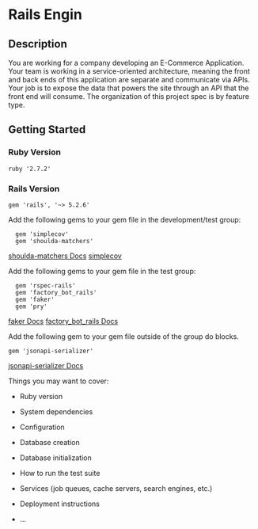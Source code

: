 # Rails Engin

## Description 

You are working for a company developing an E-Commerce Application. Your team is working in a service-oriented architecture, meaning the front and back ends of this application are separate and communicate via APIs. Your job is to expose the data that powers the site through an API that the front end will consume. The organization of this project spec is by feature type.

## Getting Started 

### Ruby Version 
``` 
ruby '2.7.2'
``` 

### Rails Version 
``` 
gem 'rails', '~> 5.2.6'
```

Add the following gems to your gem file in the development/test group:

```
  gem 'simplecov'
  gem 'shoulda-matchers'
``` 
[shoulda-matchers Docs](https://github.com/thoughtbot/shoulda-matchers)
[simplecov](https://github.com/simplecov-ruby/simplecov)

Add the following gems to your gem file in the test group:

``` 
  gem 'rspec-rails'
  gem 'factory_bot_rails'
  gem 'faker'
  gem 'pry'
```
[faker Docs](https://github.com/faker-ruby/faker)
[factory_bot_rails Docs](https://github.com/thoughtbot/factory_bot_rails)

Add the following gem to your gem file outside of the group do blocks. 

```
gem 'jsonapi-serializer'
```
[jsonapi-serializer Docs](https://github.com/jsonapi-serializer/jsonapi-serializer)

Things you may want to cover:

* Ruby version

* System dependencies

* Configuration

* Database creation

* Database initialization

* How to run the test suite

* Services (job queues, cache servers, search engines, etc.)

* Deployment instructions

* ...
